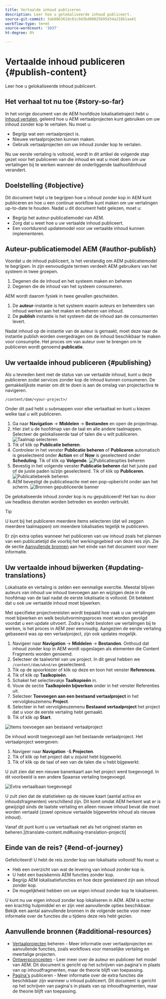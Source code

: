 ```yaml
---
title: Vertaalde inhoud publiceren
description: Leer hoe u gelokaliseerde inhoud publiceert.
source-git-commit: 3ab886361dc01c943bd00025695d34a218b1aa41
workflow-type: tm+mt
source-wordcount: '1037'
ht-degree: 0%

---
```


# Vertaalde inhoud publiceren {#publish-content}

Leer hoe u gelokaliseerde inhoud publiceert.

## Het verhaal tot nu toe {#story-so-far}

In het vorige document van de AEM hoofdloze lokalisatietraject hebt u [Inhoud vertalen,](configure-connector.md) geleerd hoe u AEM vertaalprojecten kunt gebruiken om uw inhoud zonder kop te vertalen. Nu moet u:

* Begrijp wat een vertaalproject is.
* Nieuwe vertaalprojecten kunnen maken.
* Gebruik vertaalprojecten om uw inhoud zonder kop te vertalen.

Nu uw eerste vertaling is voltooid, wordt in dit artikel de volgende stap gezet voor het publiceren van die inhoud en wat u moet doen om uw vertalingen bij te werken wanneer de onderliggende taalhoofdinhoud verandert.

## Doelstelling {#objective}

Dit document helpt u te begrijpen hoe u inhoud zonder kop in AEM kunt publiceren en hoe u een continue workflow kunt maken om uw vertalingen up-to-date te houden. Nadat u dit document hebt gelezen, moet u:

* Begrijp het auteur-publicatiemodel van AEM.
* Zorg dat u weet hoe u uw vertaalde inhoud publiceert.
* Een voortdurend updatemodel voor uw vertaalde inhoud kunnen implementeren.

## Auteur-publicatiemodel AEM {#author-publish}

Voordat u de inhoud publiceert, is het verstandig om AEM publicatiemodel te begrijpen. In zijn eenvoudigste termen verdeelt AEM gebruikers van het systeem in twee groepen.

1. Degenen die de inhoud en het systeem maken en beheren
1. Degenen die de inhoud van het systeem consumeren.

AEM wordt daarom fysiek in twee gevallen gescheiden.

1. De **auteur**-instantie is het systeem waarin auteurs en beheerders van inhoud werken aan het maken en beheren van inhoud.
1. De **publish** instantie is het systeem dat de inhoud aan de consumenten levert.

Nadat inhoud op de instantie van de auteur is gemaakt, moet deze naar de instantie publish worden overgedragen om de inhoud beschikbaar te maken voor consumptie. Het proces om van auteur over te brengen om te publiceren wordt genoemd **publicatie**.

## Uw vertaalde inhoud publiceren {#publishing}

Als u tevreden bent met de status van uw vertaalde inhoud, kunt u deze publiceren zodat services zonder kop de inhoud kunnen consumeren. De gemakkelijkste manier om dit te doen is aan de omslag van projectactiva te navigeren.

```text
/content/dam/<your-project>/
```

Onder dit pad hebt u submappen voor elke vertaaltaal en kunt u kiezen welke taal u wilt publiceren.

1. Ga naar **Navigation** -> **Middelen** -> **Bestanden** en open de projectmap.
1. Hier ziet u de hoofdmap van de taal en alle andere taalmappen. Selecteer de gelokaliseerde taal of talen die u wilt publiceren.
   ![Taalmap selecteren](assets/select-language-folder.png)
1. Tik of klik op **Publicatie beheren**.
1. Controleer in het venster **Publicatie beheren** of **Publiceren** automatisch is geselecteerd onder **Action** en of **Now** is geselecteerd onder **Scheduling**. Tik of klik op **Volgende**.
   ![Publicatieopties beheren](assets/manage-publication-options.png)
1. Bevestig in het volgende venster **Publicatie beheren** dat het juiste pad of de juiste paden is/zijn geselecteerd. Tik of klik op **Publiceren**.
   ![Publicatiebereik beheren](assets/manage-publication-scope.png)
1. AEM bevestigt de publicatieactie met een pop-upbericht onder aan het scherm.
   ![Bronnen gepubliceerde banner](assets/resources-published-message.png)

De gelokaliseerde inhoud zonder kop is nu gepubliceerd! Het kan nu door uw headless diensten worden betreden en worden verbruikt.

>[!TIP]
>
>U kunt bij het publiceren meerdere items selecteren (dat wil zeggen meerdere taalmappen) om meerdere lokalisaties tegelijk te publiceren.

Er zijn extra opties wanneer het publiceren van uw inhoud zoals het plannen van een publicatietijd die voorbij het werkingsgebied van deze reis zijn. Zie de sectie [Aanvullende bronnen](#additional-resources) aan het einde van het document voor meer informatie.

## Uw vertaalde inhoud bijwerken {#updating-translations}

Lokalisatie en vertaling is zelden een eenmalige exercitie. Meestal blijven auteurs van inhoud uw inhoud toevoegen aan en wijzigen deze in de hoofdmap van de taal nadat de eerste lokalisatie is voltooid. Dit betekent dat u ook uw vertaalde inhoud moet bijwerken.

Met specifieke projectvereisten wordt bepaald hoe vaak u uw vertalingen moet bijwerken en welk besluitvormingsproces moet worden gevolgd voordat u een update uitvoert. Zodra u hebt besloten uw vertalingen bij te werken, is het proces in AEM zeer eenvoudig. Aangezien de eerste vertaling gebaseerd was op een vertaalproject, zijn ook updates mogelijk.

1. Navigeer naar **Navigation** -> **Middelen** -> **Bestanden**. Onthoud dat inhoud zonder kop in AEM wordt opgeslagen als elementen die Content Fragments worden genoemd.
1. Selecteer de taalwortel van uw project. In dit geval hebben we `/content/dam/wknd/en` geselecteerd.
1. Tik op de spoorkiezer of klik op deze en toon het venster **References**.
1. Tik of klik op **Taalkopieën**.
1. Schakel het selectievakje **Taalkopieën** in.
1. Vouw de sectie **Taalkopieën bijwerken** onder in het venster Referenties uit.
1. Selecteer **Toevoegen aan een bestaand vertaalproject** in het vervolgkeuzemenu **Project**.
1. Selecteer in het vervolgkeuzemenu **Bestaand vertaalproject** het project dat u voor de eerste vertaling hebt gemaakt.
1. Tik of klik op **Start**.

![Items toevoegen aan bestaand vertaalproject](assets/add-to-existing-project.png)

De inhoud wordt toegevoegd aan het bestaande vertaalproject. Het vertaalproject weergeven:

1. Navigeer naar **Navigation** -&amp; **Projecten**.
1. Tik of klik op het project dat u zojuist hebt bijgewerkt.
1. Tik of klik op de taal of een van de talen die u hebt bijgewerkt.

U zult zien dat een nieuwe banenkaart aan het project werd toegevoegd. In dit voorbeeld is een andere Spaanse vertaling toegevoegd.

![Extra vertaalbaan toegevoegd](assets/additional-translation-job.png)

U zult zien dat de statistieken op de nieuwe kaart (aantal activa en inhoudsfragmenten) verschillend zijn. Dit komt omdat AEM herkent wat er is gewijzigd sinds de laatste vertaling en alleen nieuwe inhoud bevat die moet worden vertaald (zowel opnieuw vertaalde bijgewerkte inhoud als nieuwe inhoud).

Vanaf dit punt kunt u uw vertaaltaak net als het origineel starten en beheren.](translate-content.md#using-translation-project)[

## Einde van de reis? {#end-of-journey}

Gefeliciteerd! U hebt de reis zonder kop van lokalisatie voltooid! Nu moet u:

* Heb een overzicht van wat de levering van inhoud zonder kop is.
* U hebt een basiskennis AEM functies zonder kop.
* Begrijp AEM lokalisatiefuncties en hoe deze gerelateerd zijn aan inhoud zonder kop.
* De mogelijkheid hebben om uw eigen inhoud zonder kop te lokaliseren.

U kunt nu uw eigen inhoud zonder kop lokaliseren in AEM. AEM is echter een krachtig hulpmiddel en er zijn veel aanvullende opties beschikbaar. Bekijk een aantal aanvullende bronnen in de volgende sectie voor meer informatie over de functies die u tijdens deze reis hebt gezien.

## Aanvullende bronnen {#additional-resources}

* [Vertaalprojecten](/help/sites-cloud/administering/translation/managing-projects.md)  beheren - Meer informatie over vertaalprojecten en aanvullende functies, zoals workflows voor menselijke vertaling en meertalige projecten.
* [Ontwerpconcepten](/help/sites-cloud/authoring/getting-started/concepts.md)  - Leer meer over de auteur en publiceer het model van AEM. Dit document is gericht op het schrijven van pagina&#39;s in plaats van op inhoudfragmenten, maar de theorie blijft van toepassing.
* [Pagina&#39;s](/help/sites-cloud/authoring/fundamentals/publishing-pages.md)  publiceren - Meer informatie over de extra functies die beschikbaar zijn wanneer u inhoud publiceert. Dit document is gericht op het schrijven van pagina&#39;s in plaats van op inhoudfragmenten, maar de theorie blijft van toepassing.
